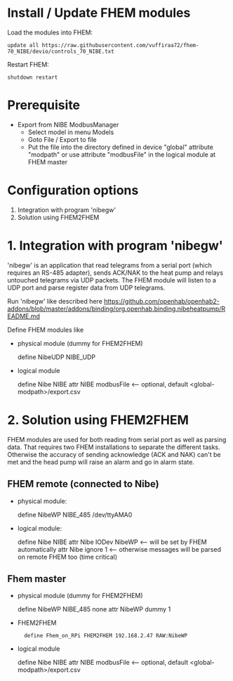 # Install / Update FHEM modules

Load the modules into FHEM:

    update all https://raw.githubusercontent.com/vuffiraa72/fhem-70_NIBE/devio/controls_70_NIBE.txt
Restart FHEM:
    
    shutdown restart

# Prerequisite

- Export from NIBE ModbusManager
  - Select model in menu Models
  - Goto File / Export to file
  - Put the file into the directory defined in device "global" attribute "modpath" or use attribute "modbusFile" in the logical module at FHEM master

# Configuration options

1. Integration with program 'nibegw' 
2. Solution using FHEM2FHEM

# 1. Integration with program 'nibegw' 

'nibegw' is an application that read telegrams from a serial port (which requires an RS-485 adapter), sends ACK/NAK to the heat pump and relays untouched telegrams via UDP packets. The FHEM module will listen to a UDP port and parse register data from UDP telegrams.

Run 'nibegw' like described here https://github.com/openhab/openhab2-addons/blob/master/addons/binding/org.openhab.binding.nibeheatpump/README.md

Define FHEM modules like

- physical module (dummy for FHEM2FHEM)

    define NibeUDP NIBE_UDP <nibegw-ipaddress>

- logical module

    define Nibe NIBE
    attr NIBE modbusFile <absolute file path>   <-- optional, default &lt;global-modpath&gt;/export.csv
    

# 2. Solution using FHEM2FHEM

FHEM modules are used for both reading from serial port as well as parsing data. That requires two FHEM installations to separate the different tasks. Otherwise the accuracy of sending acknowledge (ACK and NAK) can't be met and the head pump will raise an alarm and go in alarm state.

## FHEM remote (connected to Nibe)

- physical module:

    define NibeWP NIBE_485 /dev/ttyAMA0

- logical module:

    define Nibe NIBE
    attr Nibe IODev NibeWP   <-- will be set by FHEM automatically
    attr Nibe ignore 1       <-- otherwise messages will be parsed on remote FHEM too (time critical)

## Fhem master

- physical module (dummy for FHEM2FHEM)

    define NibeWP NIBE_485 none
    attr NibeWP dummy 1

- FHEM2FHEM

        define Fhem_on_RPi FHEM2FHEM 192.168.2.47 RAW:NibeWP

- logical module

    define Nibe NIBE
    attr NIBE modbusFile <absolute file path>   <-- optional, default &lt;global-modpath&gt;/export.csv
